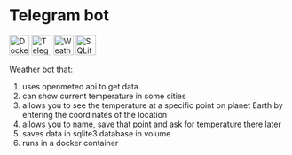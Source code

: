 # Telegram bot

<p align="left">
  <img src="https://raw.githubusercontent.com/danielcranney/readme-generator/main/public/icons/skills/docker-colored.svg" width="36" height="36" alt="Docker" />
  <img src="https://upload.wikimedia.org/wikipedia/commons/8/82/Telegram_logo.svg" width="36" height="36" alt="Telegram" />
  <img src="https://raw.githubusercontent.com/edent/SuperTinyIcons/master/images/svg/weather.svg" width="36" height="36" alt="Weather Forecast" />
  <img src="https://upload.wikimedia.org/wikipedia/commons/9/97/Sqlite-square-icon.svg" width="36" height="36" alt="SQLite3" />
</p>

Weather bot that:
1. uses openmeteo api to get data
2. can show current temperature in some cities
3. allows you to see the temperature at a specific point on planet Earth by entering the coordinates of the location
4. allows you to name, save that point and ask for temperature there later
5. saves data in sqlite3 database in volume
6. runs in a docker container 
